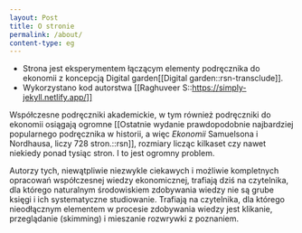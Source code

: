 ```yaml
---
layout: Post
title: O stronie
permalink: /about/
content-type: eg
---
```


- Strona jest eksperymentem łączącym elementy podręcznika do ekonomii z koncepcją Digital garden[[Digital garden::rsn-transclude]].
- Wykorzystano kod autorstwa [[Raghuveer S::https://simply-jekyll.netlify.app/]]

Współczesne podręczniki akademickie, w tym również podręczniki do ekonomii osiągają ogromne [[Ostatnie wydanie prawdopodobnie najbardziej popularnego  podręcznika w historii, a więc *Ekonomii* Samuelsona i Nordhausa, liczy 728 stron.::rsn]], rozmiary licząc kilkaset czy nawet niekiedy ponad tysiąc stron. I to jest ogromny problem.

Autorzy tych, niewątpliwie niezwykle ciekawych i możliwie kompletnych opracowań współczesnej wiedzy ekonomicznej, trafiają dziś na czytelnika, dla którego naturalnym środowiskiem zdobywania wiedzy nie są grube księgi i ich systematyczne studiowanie. Trafiają na czytelnika, dla którego nieodłącznym elementem w procesie zdobywania wiedzy jest klikanie, przeglądanie (skimming) i mieszanie rozwrywki z poznaniem. 





